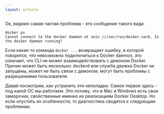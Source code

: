 ```yaml
---
layout: article
---
```

Ок, видимо самая частая проблема - это сообщение такого вида:

```
docker ps
Сannot connect to the docker daemon at unix ///var/run/docker.sock. Is the docker daemon running?
```

Если какая-то команда `docker ...` возвращает ошибку, в которой говорится, что невозможно подключиться к Docker daemon, это означает, что CLI не может взаимодействовать с демоном Docker. Причин может быть несколько: dockerd или служба движка Docker не запущены, может не быть связи с демоном, могут быть проблемы с разрешениями пользователя.

Давай посмотрим, как устранить эти неполадки. Самое первое здесь - под какой ОС мы работаем. Это потому, что в Mac и Windows есть свои заморочки, свойственные именно их реализациям Docker Desktop. Но если опустить их особенности, то диагностика сводится к следующим проблемам.
